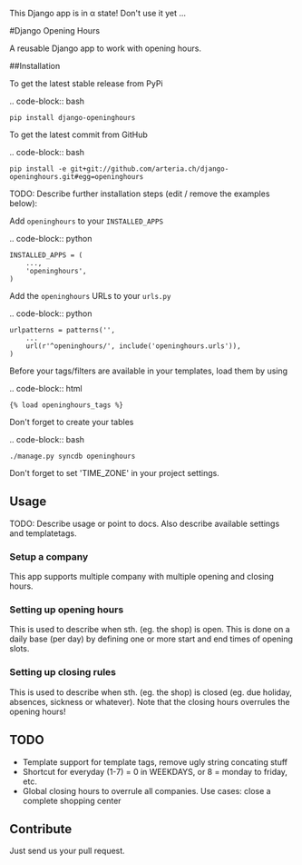 This Django app is in α state! Don't use it yet ...



#Django Opening Hours


A reusable Django app to work with opening hours.

##Installation

To get the latest stable release from PyPi

.. code-block:: bash

    pip install django-openinghours

To get the latest commit from GitHub

.. code-block:: bash

    pip install -e git+git://github.com/arteria.ch/django-openinghours.git#egg=openinghours

TODO: Describe further installation steps (edit / remove the examples below):

Add ``openinghours`` to your ``INSTALLED_APPS``

.. code-block:: python

    INSTALLED_APPS = (
        ...,
        'openinghours',
    )

Add the ``openinghours`` URLs to your ``urls.py``

.. code-block:: python

    urlpatterns = patterns('',
        ...
        url(r'^openinghours/', include('openinghours.urls')),
    )

Before your tags/filters are available in your templates, load them by using

.. code-block:: html

	{% load openinghours_tags %}


Don't forget to create your tables

.. code-block:: bash

    ./manage.py syncdb openinghours


Don't forget to set 'TIME_ZONE' in your project settings.


## Usage

TODO: Describe usage or point to docs. Also describe available settings and
templatetags.
### Setup a company
This app supports multiple company with multiple opening and closing hours. 

### Setting up opening hours
This is used to describe when sth. (eg. the shop) is open. This is done on a daily base (per day) by defining one or more 
start and end times of opening slots.

### Setting up closing rules
This is used to describe when sth. (eg. the shop) is closed (eg. due holiday, 
absences, sickness or whatever). Note that the closing hours overrules the opening hours!


## TODO
* Template support for template tags, remove ugly string concating stuff
* Shortcut for everyday (1-7) = 0 in WEEKDAYS, or 8 = monday to friday, etc.
* Global closing hours to overrule all companies. Use cases: close a complete shopping center

## Contribute

Just send us your pull request. 